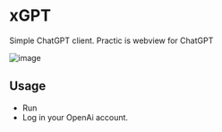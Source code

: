 # xGPT
Simple ChatGPT client. Practic is webview for ChatGPT

![image](https://github.com/user-attachments/assets/d2ade880-823b-4d95-99fe-beb90c2f8457)


## Usage

- Run
- Log in your OpenAi account.

